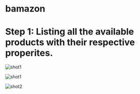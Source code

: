 # bamazon
# Step 1: Listing all the available products with their respective properites.

![shot1](images/bamazonstep1.png)




![shot1](http://tinypic.com/r/a3egbb/9)


![shot2](images/bamazonstep2.png)
